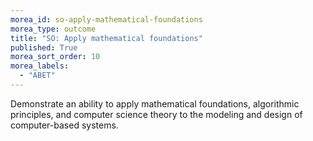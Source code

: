 ```yaml
---
morea_id: so-apply-mathematical-foundations
morea_type: outcome
title: "SO: Apply mathematical foundations"
published: True
morea_sort_order: 10
morea_labels: 
  - "ABET"
---
```


Demonstrate an ability to apply mathematical foundations, algorithmic principles, and computer science theory to the modeling and design of computer-based systems.

